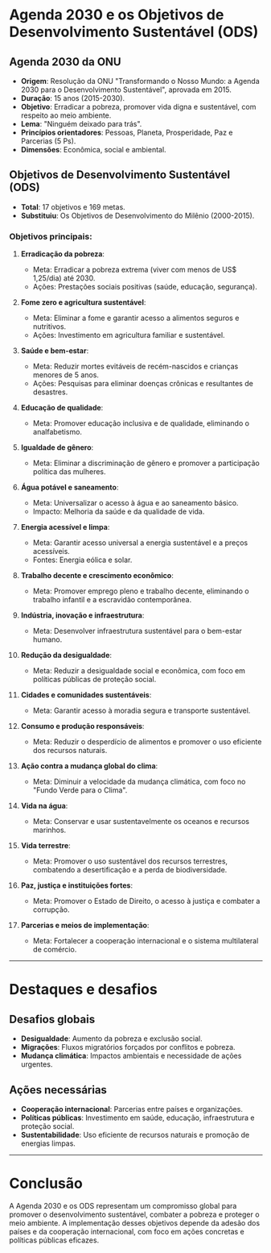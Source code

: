 # Agenda 2030 e os Objetivos de Desenvolvimento Sustentável (ODS)

## Agenda 2030 da ONU
- **Origem**: Resolução da ONU "Transformando o Nosso Mundo: a Agenda 2030 para o Desenvolvimento Sustentável", aprovada em 2015.
- **Duração**: 15 anos (2015-2030).
- **Objetivo**: Erradicar a pobreza, promover vida digna e sustentável, com respeito ao meio ambiente.
- **Lema**: "Ninguém deixado para trás".
- **Princípios orientadores**: Pessoas, Planeta, Prosperidade, Paz e Parcerias (5 Ps).
- **Dimensões**: Econômica, social e ambiental.

## Objetivos de Desenvolvimento Sustentável (ODS)
- **Total**: 17 objetivos e 169 metas.
- **Substituiu**: Os Objetivos de Desenvolvimento do Milênio (2000-2015).

### Objetivos principais:
1. **Erradicação da pobreza**:
   - Meta: Erradicar a pobreza extrema (viver com menos de US$ 1,25/dia) até 2030.
   - Ações: Prestações sociais positivas (saúde, educação, segurança).

2. **Fome zero e agricultura sustentável**:
   - Meta: Eliminar a fome e garantir acesso a alimentos seguros e nutritivos.
   - Ações: Investimento em agricultura familiar e sustentável.

3. **Saúde e bem-estar**:
   - Meta: Reduzir mortes evitáveis de recém-nascidos e crianças menores de 5 anos.
   - Ações: Pesquisas para eliminar doenças crônicas e resultantes de desastres.

4. **Educação de qualidade**:
   - Meta: Promover educação inclusiva e de qualidade, eliminando o analfabetismo.

5. **Igualdade de gênero**:
   - Meta: Eliminar a discriminação de gênero e promover a participação política das mulheres.

6. **Água potável e saneamento**:
   - Meta: Universalizar o acesso à água e ao saneamento básico.
   - Impacto: Melhoria da saúde e da qualidade de vida.

7. **Energia acessível e limpa**:
   - Meta: Garantir acesso universal a energia sustentável e a preços acessíveis.
   - Fontes: Energia eólica e solar.

8. **Trabalho decente e crescimento econômico**:
   - Meta: Promover emprego pleno e trabalho decente, eliminando o trabalho infantil e a escravidão contemporânea.

9. **Indústria, inovação e infraestrutura**:
   - Meta: Desenvolver infraestrutura sustentável para o bem-estar humano.

10. **Redução da desigualdade**:
    - Meta: Reduzir a desigualdade social e econômica, com foco em políticas públicas de proteção social.

11. **Cidades e comunidades sustentáveis**:
    - Meta: Garantir acesso à moradia segura e transporte sustentável.

12. **Consumo e produção responsáveis**:
    - Meta: Reduzir o desperdício de alimentos e promover o uso eficiente dos recursos naturais.

13. **Ação contra a mudança global do clima**:
    - Meta: Diminuir a velocidade da mudança climática, com foco no "Fundo Verde para o Clima".

14. **Vida na água**:
    - Meta: Conservar e usar sustentavelmente os oceanos e recursos marinhos.

15. **Vida terrestre**:
    - Meta: Promover o uso sustentável dos recursos terrestres, combatendo a desertificação e a perda de biodiversidade.

16. **Paz, justiça e instituições fortes**:
    - Meta: Promover o Estado de Direito, o acesso à justiça e combater a corrupção.

17. **Parcerias e meios de implementação**:
    - Meta: Fortalecer a cooperação internacional e o sistema multilateral de comércio.

---

# Destaques e desafios

## Desafios globais
- **Desigualdade**: Aumento da pobreza e exclusão social.
- **Migrações**: Fluxos migratórios forçados por conflitos e pobreza.
- **Mudança climática**: Impactos ambientais e necessidade de ações urgentes.

## Ações necessárias
- **Cooperação internacional**: Parcerias entre países e organizações.
- **Políticas públicas**: Investimento em saúde, educação, infraestrutura e proteção social.
- **Sustentabilidade**: Uso eficiente de recursos naturais e promoção de energias limpas.

---

# Conclusão
A Agenda 2030 e os ODS representam um compromisso global para promover o desenvolvimento sustentável, combater a pobreza e proteger o meio ambiente. A implementação desses objetivos depende da adesão dos países e da cooperação internacional, com foco em ações concretas e políticas públicas eficazes.
